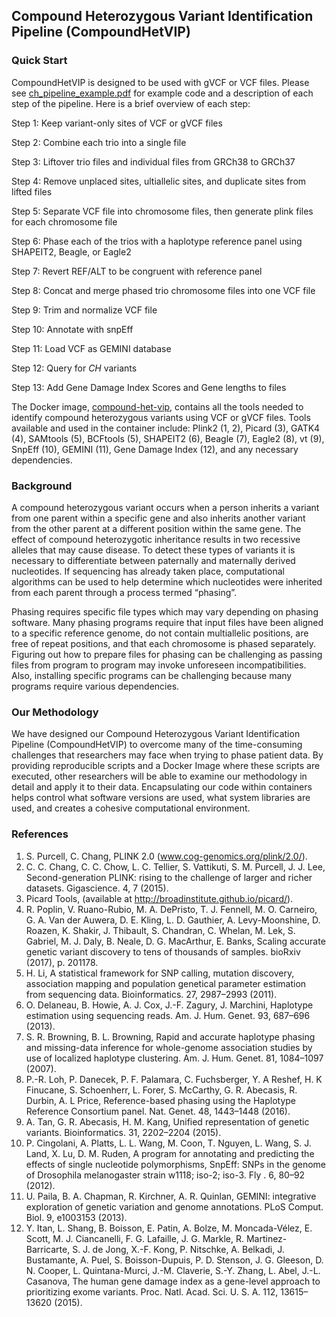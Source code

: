 ## Compound Heterozygous Variant Identification Pipeline (CompoundHetVIP)

### Quick Start
CompoundHetVIP is designed to be used with gVCF or VCF files. Please see [ch_pipeline_example.pdf](https://github.com/dmiller903/CompoundHetVIP/blob/master/ch_pipeline_example.pdf) for example code and a description of each step of the pipeline. Here is a brief overview of each step:

Step 1: Keep variant-only sites of VCF or gVCF files

Step 2: Combine each trio into a single file

Step 3: Liftover trio files and individual files from GRCh38 to GRCh37

Step 4: Remove unplaced sites, ultiallelic sites, and duplicate sites from lifted files

Step 5: Separate VCF file into chromosome files, then generate plink files for each chromosome file

Step 6: Phase each of the trios with a haplotype reference panel using SHAPEIT2, Beagle, or Eagle2

Step 7: Revert REF/ALT to be congruent with reference panel

Step 8: Concat and merge phased trio chromosome files into one VCF file

Step 9: Trim and normalize VCF file

Step 10: Annotate with snpEff

Step 11: Load VCF as GEMINI database

Step 12: Query for *CH* variants

Step 13: Add Gene Damage Index Scores and Gene lengths to files

The Docker image, [compound-het-vip](https://hub.docker.com/r/dmill903/compound-het-vip), contains all the tools needed to identify compound heterozygous variants using VCF or gVCF files. Tools available and used in the container include: Plink2 (1, 2), Picard (3), GATK4 (4), SAMtools (5), BCFtools (5), SHAPEIT2 (6), Beagle (7), Eagle2 (8), vt (9), SnpEff (10), GEMINI (11), Gene Damage Index (12), and any necessary dependencies.

### Background
A compound heterozygous variant occurs when a person inherits a variant from one parent within a specific gene and also inherits another variant from the other parent at a different position within the same gene. The effect of compound heterozygotic inheritance results in two recessive alleles that may cause disease. To detect these types of variants it is necessary to differentiate between paternally and maternally derived nucleotides. If sequencing has already taken place, computational algorithms can be used to help determine which nucleotides were inherited from each parent through a process termed “phasing”. 

Phasing requires specific file types which may vary depending on phasing software. Many phasing programs require that input files have been aligned to a specific reference genome, do not contain multiallelic positions, are free of repeat positions, and that each chromosome is phased separately. Figuring out how to prepare files for phasing can be challenging as passing files from program to program may invoke unforeseen incompatibilities. Also, installing specific programs can be challenging because many programs require various dependencies.

### Our Methodology
We have designed our Compound Heterozygous Variant Identification Pipeline (CompoundHetVIP) to overcome many of the time-consuming challenges that researchers may face when trying to phase patient data. By providing reproducible scripts and a Docker Image where these scripts are executed, other researchers will be able to examine our methodology in detail and apply it to their data. Encapsulating our code within containers helps control what software versions are used, what system libraries are used, and creates a cohesive computational environment.

### References
1. 	S. Purcell, C. Chang, PLINK 2.0 (www.cog-genomics.org/plink/2.0/).
2. 	C. C. Chang, C. C. Chow, L. C. Tellier, S. Vattikuti, S. M. Purcell, J. J. Lee, Second-generation PLINK: rising to the challenge of larger and richer datasets. Gigascience. 4, 7 (2015).
3. 	Picard Tools, (available at http://broadinstitute.github.io/picard/).
4. 	R. Poplin, V. Ruano-Rubio, M. A. DePristo, T. J. Fennell, M. O. Carneiro, G. A. Van der Auwera, D. E. Kling, L. D. Gauthier, A. Levy-Moonshine, D. Roazen, K. Shakir, J. Thibault, S. Chandran, C. Whelan, M. Lek, S. Gabriel, M. J. Daly, B. Neale, D. G. MacArthur, E. Banks, Scaling accurate genetic variant discovery to tens of thousands of samples. bioRxiv (2017), p. 201178.
5. 	H. Li, A statistical framework for SNP calling, mutation discovery, association mapping and population genetical parameter estimation from sequencing data. Bioinformatics. 27, 2987–2993 (2011).
6. 	O. Delaneau, B. Howie, A. J. Cox, J.-F. Zagury, J. Marchini, Haplotype estimation using sequencing reads. Am. J. Hum. Genet. 93, 687–696 (2013).
7. 	S. R. Browning, B. L. Browning, Rapid and accurate haplotype phasing and missing-data inference for whole-genome association studies by use of localized haplotype clustering. Am. J. Hum. Genet. 81, 1084–1097 (2007).
8. 	P.-R. Loh, P. Danecek, P. F. Palamara, C. Fuchsberger, Y. A Reshef, H. K Finucane, S. Schoenherr, L. Forer, S. McCarthy, G. R. Abecasis, R. Durbin, A. L Price, Reference-based phasing using the Haplotype Reference Consortium panel. Nat. Genet. 48, 1443–1448 (2016).
9. 	A. Tan, G. R. Abecasis, H. M. Kang, Unified representation of genetic variants. Bioinformatics. 31, 2202–2204 (2015).
10. P. Cingolani, A. Platts, L. L. Wang, M. Coon, T. Nguyen, L. Wang, S. J. Land, X. Lu, D. M. Ruden, A program for annotating and predicting the effects of single nucleotide polymorphisms, SnpEff: SNPs in the genome of Drosophila melanogaster strain w1118; iso-2; iso-3. Fly . 6, 80–92 (2012).
11. U. Paila, B. A. Chapman, R. Kirchner, A. R. Quinlan, GEMINI: integrative exploration of genetic variation and genome annotations. PLoS Comput. Biol. 9, e1003153 (2013).
12. Y. Itan, L. Shang, B. Boisson, E. Patin, A. Bolze, M. Moncada-Vélez, E. Scott, M. J. Ciancanelli, F. G. Lafaille, J. G. Markle, R. Martinez-Barricarte, S. J. de Jong, X.-F. Kong, P. Nitschke, A. Belkadi, J. Bustamante, A. Puel, S. Boisson-Dupuis, P. D. Stenson, J. G. Gleeson, D. N. Cooper, L. Quintana-Murci, J.-M. Claverie, S.-Y. Zhang, L. Abel, J.-L. Casanova, The human gene damage index as a gene-level approach to prioritizing exome variants. Proc. Natl. Acad. Sci. U. S. A. 112, 13615–13620 (2015).